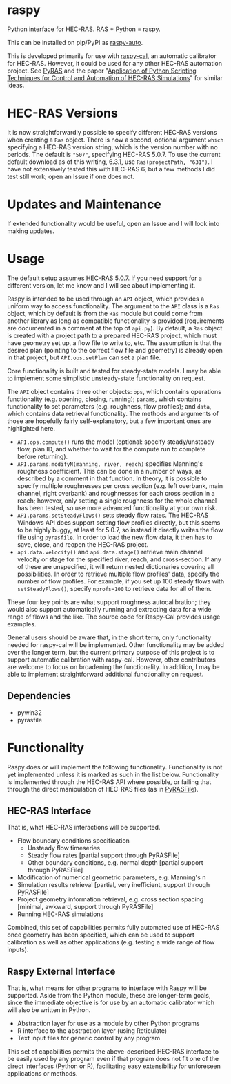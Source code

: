 # raspy
Python interface for HEC-RAS.  RAS + Python = raspy.

This can be installed on pip/PyPI as [raspy-auto](https://pypi.org/project/raspy-auto/).

This is developed primarily for use with [raspy-cal](https://github.com/quantum-dan/raspy-cal), an automatic calibrator for HEC-RAS.  However, it could be used for any other HEC-RAS automation project.  See [PyRAS](https://pypi.org/project/PyRAS/) and the paper "[Application of Python Scripting Techniques for Control and Automation of HEC-RAS Simulations](https://www.mdpi.com/2073-4441/10/10/1382)" for similar ideas.

# HEC-RAS Versions

It is now straightforwardly possible to specify different HEC-RAS versions when
creating a `Ras` object.  There is now a second, optional argument `which` specifying
a HEC-RAS version string, which is the version number with no periods.  The
default is `"507"`, specifying HEC-RAS 5.0.7.  To use the current default download
as of this writing, 6.3.1, use `Ras(projectPath, "631")`.  I have not extensively
tested this with HEC-RAS 6, but a few methods I did test still work; open an
Issue if one does not.

# Updates and Maintenance

If extended functionality would be useful, open an Issue and I will look into making updates.

# Usage

The default setup assumes HEC-RAS 5.0.7.  If you need support for a different version, let me know and I will see about implementing it.

Raspy is intended to be used through an `API` object, which provides a uniform way to access functionality.  The argument to the `API` class is a `Ras` object, which by default is from the `Ras` module but could come from another library as long as compatible functionality is provided (requirements are documented in a comment at the top of `api.py`).  By default, a `Ras` object is created with a project path to a prepared HEC-RAS project, which must have geometry set up, a flow file to write to, etc.  The assumption is that the desired plan (pointing to the correct flow file and geometry) is already open in that project, but `API.ops.setPlan` can set a plan file.

Core functionality is built and tested for steady-state models.  I may be able to implement some simplistic unsteady-state functionality on request.

The `API` object contains three other objects: `ops`, which contains operations functionality (e.g. opening, closing, running); `params`, which contains functionality to set parameters (e.g. roughness, flow profiles); and `data`, which contains data retrieval functionality.  The methods and arguments of those are hopefully fairly self-explanatory, but a few important ones are highlighted here.

* `API.ops.compute()` runs the model (optional: specify steady/unsteady flow, plan ID, and whether to wait for the compute run to complete before returning).
* `API.params.modifyN(manning, river, reach)` specifies Manning's roughness coefficient.  This can be done in a number of ways, as described by a comment in that function.  In theory, it is possible to specify multiple roughnesses per cross section (e.g. left overbank, main channel, right overbank) and roughnesses for each cross section in a reach; however, only setting a single roughness for the whole channel has been tested, so use more advanced functionality at your own risk.
* `API.params.setSteadyFlows()` sets steady flow rates.  The HEC-RAS Windows API does support setting flow profiles directly, but this seems to be highly buggy, at least for 5.0.7, so instead it directly writes the flow file using `pyrasfile`.  In order to load the new flow data, it then has to save, close, and reopen the HEC-RAS project.
* `api.data.velocity()` and `api.data.stage()` retrieve main channel velocity or stage for the specified river, reach, and cross-section.  If any of these are unspecified, it will return nested dictionaries covering all possibilities.  In order to retrieve multiple flow profiles' data, specify the number of flow profiles.  For example, if you set up 100 steady flows with `setSteadyFlows()`, specify `nprofs=100` to retrieve data for all of them.

These four key points are what support roughness autocalibration; they would also support automatically running and extracting data for a wide range of flows and the like.  The source code for Raspy-Cal provides usage examples.

General users should be aware that, in the short term, only functionality needed for raspy-cal will be implemented.  Other functionality
may be added over the longer term, but the current primary purpose of this project is to support automatic calibration with raspy-cal.  However, other contributors are welcome to focus on broadening the functionality.  In addition, I may be able to implement straightforward additional functionality on request.

## Dependencies

* pywin32
* pyrasfile

# Functionality
Raspy does or will implement the following functionality.  Functionality is not yet implemented unless it is marked as such in the list below.  Functionality is implemented through the HEC-RAS API where possible, or failing that through the direct manipulation of HEC-RAS files (as in [PyRASFile](https://github.com/LARFlows/PyRASFile)).

## HEC-RAS Interface

That is, what HEC-RAS interactions will be supported.

* Flow boundary conditions specification
    * Unsteady flow timeseries
    * Steady flow rates [partial support through PyRASFile]
    * Other boundary conditions, e.g. normal depth [partial support through PyRASFile]
* Modification of numerical geometric parameters, e.g. Manning's n
* Simulation results retrieval [partial, very inefficient, support through PyRASFile]
* Project geometry information retrieval, e.g. cross section spacing [minimal, awkward, support through PyRASFile]
* Running HEC-RAS simulations

Combined, this set of capabilities permits fully automated use of HEC-RAS once geometry has been specified, which can be used to support calibration as well as other applications (e.g. testing a wide range of flow inputs).

## Raspy External Interface

That is, what means for other programs to interface with Raspy will be supported.  Aside from the Python module, these are longer-term goals, since the immediate objective is for use by an automatic calibrator which will also be written in Python.

* Abstraction layer for use as a module by other Python programs
* R interface to the abstraction layer (using Reticulate)
* Text input files for generic control by any program

This set of capabilities permits the above-described HEC-RAS interface to be easily used by any program even if that program does not fit one of the direct interfaces (Python or R), facilitating easy extensibility for unforeseen applications or methods.
